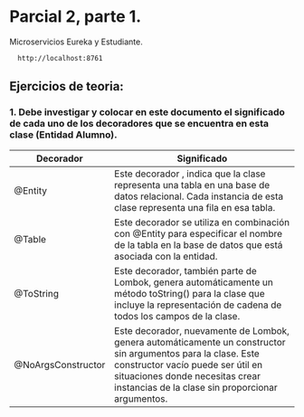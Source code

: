 
# Parcial 2, parte 1.

Microservicios Eureka y Estudiante. 

```bash
  http://localhost:8761

```
## Ejercicios de teoria:

### 1. Debe investigar y colocar en este documento el significado de cada uno de  los decoradores que se encuentra en esta clase (Entidad Alumno).

| Decorador             | Significado                                                                |
| ----------------- | ------------------------------------------------------------------ |
| @Entity |  Este decorador , indica que la clase representa una tabla en una base de datos relacional. Cada instancia de esta clase representa una fila en esa tabla. |
| @Table | Este decorador se utiliza en combinación con @Entity para especificar el nombre de la tabla en la base de datos que está asociada con la entidad.|
| @ToString | Este decorador, también parte de Lombok, genera automáticamente un método toString() para la clase que incluye la representación de cadena de todos los campos de la clase. |
| @NoArgsConstructor | Este decorador, nuevamente de Lombok, genera automáticamente un constructor sin argumentos para la clase. Este constructor vacío puede ser útil en situaciones donde necesitas crear instancias de la clase sin proporcionar argumentos. |


